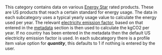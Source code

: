 This category contains data on various [Energy
Star](http://www.energystar.gov/index.cfm?c=home.index) rated products.
These are US products that reach a certain standard for energy usage.
The data in each subcategory uses a typical yearly usage value to
calculate the energy used per year. The relevant [ electricity emission
factor](Electricity_by_country), based on that entered in the
[metadata](Metadata) section is then used to calculate the kgCO2 per
year. If no country has been entered in the metadata then the default US
electricity emission factor is used. In each subcategory there is a
profile item value option for ***quantity***, this defaults to 1 if
nothing is entered by the user.
